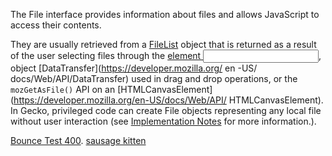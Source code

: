 The File interface provides information about files and allows JavaScript to access their contents.

They are usually retrieved from a [FileList](https://developer.mozilla.org/en-US/docs/Web/API/FileList) object that is returned as a result of the user selecting files through the [ element <input>](https://developer.mozilla.org/en-US/docs/Web/HTML/Element/Input), object [DataTransfer](https://developer.mozilla.org/ en -US/ docs/Web/API/DataTransfer) used in drag and drop operations, or the `mozGetAsFile()` API on an [HTMLCanvasElement](https://developer.mozilla.org/en-US/docs/Web/API/ HTMLCanvasElement). In Gecko, privileged code can create File objects representing any local file without user interaction (see [Implementation Notes](https://developer.mozilla.org/en-US/docs/Web/API/File#implementation_notes) for more information.).

[Bounce Test 400](https://httpstat.us/404).
[sausage kitten](http://gatinhosalsicha.com.br/)